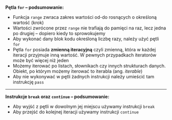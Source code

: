 **Pętla `for` – podsumowanie:**

- Funkcja `range` zwraca zakres wartości od-do rosnących o określoną wartość (krok)
- Wartości zwrócone przez `range` nie trafiają do pamięci na raz, lecz jedna po drugiej – dopiero kiedy to sprowokujemy
- Aby wykonać dany blok kodu określoną liczbę razy, należy użyć pętli `for`
- Pętla `for` posiada **zmienną iteracyjną** czyli zmienną, która w każdej iteracji przyjmuje inną wartość. W pewnych przypadkach iteratorów może być więcej niż jeden
- Możemy iterować po listach, słownikach czy innych strukturach danych. Obiekt, po którym możemy iterować to iterabla (ang. *iterable*)
- Aby nie wykonywać w pętli żadnych instrukcji należy umieścić tam instrukcję `pass`


---

**Instrukcje `break` oraz `continue` – podsumowanie:**

- Aby wyjść z pętli w dowolnym jej miejscu używamy instrukcji `break`
- Aby przejść do kolejnej iteracji używamy instrukcji `continue`